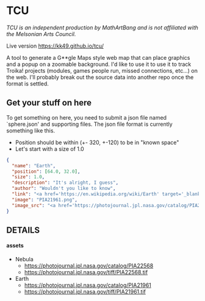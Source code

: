 # TCU
_TCU is an independent production by MathArtBang and is not affiliated with the Melsonian Arts Council._

Live version https://kk49.github.io/tcu/

A tool to generate a G**gle Maps style web map that can place graphics and a popup on a zoomable background. 
I'd like to use it to use it to track Troika! projects (modules, games people run, missed connections, etc...) 
on the web. I'll probably break out the source data into another repo once the format is settled.

## Get your stuff on here
To get something on here, you need to submit a json file named `sphere.json' and supporting files.
The json file format is currently something like this.
* Position should be within (+- 320, +-120) to be in "known space"
* Let's start with a size of 1.0


```json
{
  "name": "Earth",
  "position": [64.0, 32.0],
  "size": 1.0,
  "description": "It's alright, I guess",
  "author": "Wouldn't you like to know",
  "link": "<a href='https://en.wikipedia.org/wiki/Earth' target='_blank'>Wikipedia: Earth</a>",
  "image": "PIA21961.png",
  "image_src": "<a href='https://photojournal.jpl.nasa.gov/catalog/PIA21961' target='_blank'>Image Source</a>"
}
```


## DETAILS
#### assets
* Nebula
    * https://photojournal.jpl.nasa.gov/catalog/PIA22568
    * https://photojournal.jpl.nasa.gov/tiff/PIA22568.tif
* Earth
    * https://photojournal.jpl.nasa.gov/catalog/PIA21961
    * https://photojournal.jpl.nasa.gov/tiff/PIA21961.tif
